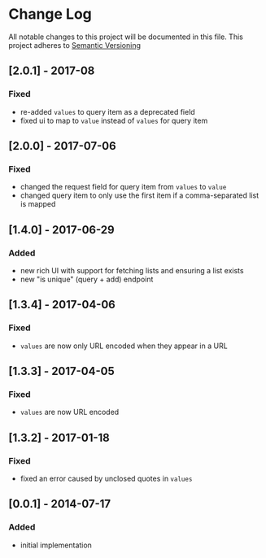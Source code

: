 # Change Log
All notable changes to this project will be documented in this file.
This project adheres to [Semantic Versioning](http://semver.org)
## [2.0.1] - 2017-08
### Fixed
- re-added `values` to query item as a deprecated field
- fixed ui to map to `value` instead of `values` for query item

## [2.0.0] - 2017-07-06
### Fixed
- changed the request field for query item from `values` to `value`
- changed query item to only use the first item if a comma-separated list is mapped

## [1.4.0] - 2017-06-29
### Added
- new rich UI with support for fetching lists and ensuring a list exists
- new "is unique" (query + add) endpoint

## [1.3.4] - 2017-04-06
### Fixed
- `values` are now only URL encoded when they appear in a URL

## [1.3.3] - 2017-04-05
### Fixed
- `values` are now URL encoded

## [1.3.2] - 2017-01-18
### Fixed
- fixed an error caused by unclosed quotes in `values` 

## [0.0.1] - 2014-07-17
### Added
- initial implementation